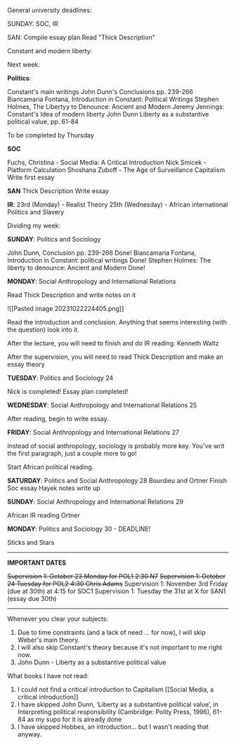 General university deadlines:

SUNDAY: SOC, IR

SAN: Compile essay plan
Read "Thick Description"

Constant and modern liberty:



Next week:

**Politics**:

Constant's main writings
John Dunn's Conclusions pp. 239-266
Biancamaria Fontana, Introduction in Constant: Political Writings
Stephen Holmes, The Libertyy to Denounce: Ancient and Modern
Jeremy Jennings: Constant's Idea of modern liberty
John Dunn Liberty as a substantive political value, pp. 61-84

To be completed by Thursday

**SOC**

Fuchs, Christina - Social Media: A Critical Introduction
Nick Smicek - Platform Calculation
Shoshana Zuboff - The Age of Surveillance Capitalism
Write first essay

**SAN**
Thick Description
Write essay

**IR**:
23rd (Monday) - Realist Theory
25th (Wednesday) - African international Politics and Slavery

Dividing my week:

**SUNDAY**: Politics and Sociology

John Dunn, Conclusion pp. 239-266 Done!
Biancamaria Fontana, Introduction in Constant: political writings Done!
Stephen Holmes: The liberty to denounce: Ancient and Modern Done!

**MONDAY**: Social Anthropology and International Relations

Read Thick Description and write notes on it

![[Pasted image 20231022224405.png]]

Read the introduction and conclusion. Anything that seems interesting (with the question) look into it.

After the lecture, you will need to finish and do IR reading.
Kenneth Waltz

After the supervision, you will need to read Thick Description and make an essay theory


**TUESDAY**: Politics and Sociology 24

Nick is completed!
Essay plan completed!

**WEDNESDAY**: Social Anthropology and International Relations 25

After reading, begin to write essay.


**FRIDAY**: Social Anthropology and International Relations 27

Instead of social anthropology, sociology is probably more key.
You've writ the first paragraph, just a couple more to go!

Start African political reading.

**SATURDAY**: Politics and Social Anthropology 28
Bourdieu and Ortner
Finish Soc essay
Hayek notes write up


**SUNDAY**: Social Anthropology and International Relations 29

African IR reading
Ortner



**MONDAY**: Politics and Sociology 30 - DEADLINE!


Sticks and Stars

---
**IMPORTANT DATES**

~~Supervision 1: October 23 Monday for POL1 2:30 N7~~
~~Supervision 1: October 24 Tuesday for POL2 4:30 Chris Adams~~
Supervision 1: November 3rd Friday (due at 30th) at 4:15 for SOC1
Supervision 1: Tuesday the 31st at X for SAN1 (essay due 30th)



---
Whenever you clear your subjects:
1. Due to time constraints (and a lack of need ... for now), I will skip Weber's main theory.
2. I will also skip Constant's theory because it's not important to me right now.
3. John Dunn - Liberty as a substantive political value

What books I have not read:
1. I could not find a critical introduction to Capitalism [[Social Media, a critical introduction]]
2. I have skipped John Dunn, ‘Liberty as a substantive political value’, in Interpreting political responsibility (Cambridge: Polity Press, 1996), 61-84 as my supo for it is already done
3. I have skipped Hobbes, an introduction... but I wasn't reading that anyway.